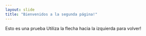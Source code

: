 ```yaml
---
layout: slide
title: "Bienvenidos a la segunda página!"
---
```

Esto es una prueba
Utiliza la flecha hacia la izquierda para volver!
